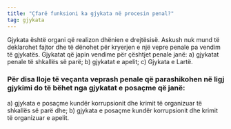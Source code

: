 ```yaml
---
title: "Çfarë funksioni ka gjykata në procesin penal?"
tag: gjykata
---
```


Gjykata është organi që realizon dhënien e drejtësisë. Askush nuk mund të deklarohet fajtor dhe të dënohet për kryerjen e një vepre penale pa vendim të gjykatës. Gjykatat që japin vendime për çështjet penale janë: 
a) gjykatat penale të shkallës së parë; 
b) gjykatat e apelit; 
c) Gjykata e Lartë.

### Për disa lloje të veçanta veprash penale që parashikohen në ligj gjykimi do të bëhet nga gjykatat e posaçme që janë: 
a) gjykata e posaçme kundër korrupsionit dhe krimit të organizuar të shkallës së parë dhe; 
b) gjykata e posaçme kundër korrupsionit dhe krimit të organizuar e apelit.

